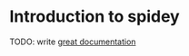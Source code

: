 # Introduction to spidey

TODO: write [great documentation](http://jacobian.org/writing/what-to-write/)
